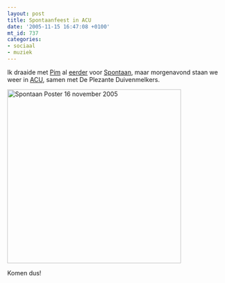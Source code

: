 ```yaml
---
layout: post
title: Spontaanfeest in ACU
date: '2005-11-15 16:47:08 +0100'
mt_id: 737
categories:
- sociaal
- muziek
---
```

Ik draaide met <a href="http://www.pimrupert.nl/blog/">Pim</a> al <a href="/2004/11/lemonbit-dj-tea.html">eerder</a> voor <a href="http://www.spontaan.tk/">Spontaan</a>, maar morgenavond staan we weer in <a href="http://www.acu.nl/">ACU</a>, samen met De Plezante Duivenmelkers.

<img src="{{ site.url }}/images/spontaan_bosnie_poster600.jpg" width="400" alt="Spontaan Poster 16 november 2005" />

Komen dus!
